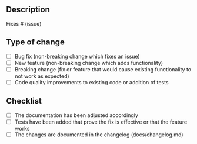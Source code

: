 <!--
  You are awesome! Thanks for contributing to our project!
  Please, DO NOT DELETE ANY TEXT from this template!.
-->
## Description
<!--
Please include a summary of the change and which issue is fixed.
Please also include relevant motivation and context.
List any dependencies that are required for this change.
-->


Fixes # (issue)

## Type of change
<!--
Please tick the applicable options.
NOTE: Ticking multiple options most likely indicates
that your change is to big and it is suggested to split it into several smaller PRs.
-->

- [ ] Bug fix (non-breaking change which fixes an issue)
- [ ] New feature (non-breaking change which adds functionality)
- [ ] Breaking change (fix or feature that would cause existing functionality to not work as expected)
- [ ] Code quality improvements to existing code or addition of tests

## Checklist

- [ ] The documentation has been adjusted accordingly
- [ ] Tests have been added that prove the fix is effective or that the feature works
- [ ] The changes are documented in the changelog (docs/changelog.md)